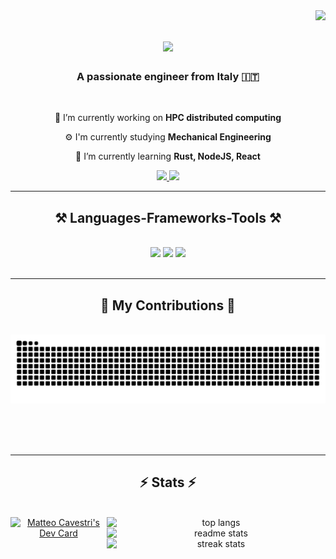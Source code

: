 <img align="right" src="https://visitor-badge.laobi.icu/badge?page_id=matteocavestri.matteocavestri" />

<h1 align="center">
    <img src="https://readme-typing-svg.herokuapp.com/?font=Righteous&size=35&center=true&vCenter=true&width=500&height=70&duration=4000&lines=Hi+There!+👋;+I'm+Matteo+Cavestri!;" />
</h1>

<h3 align="center">A passionate engineer from Italy 🇮🇹</h3>

<br/>

<div align="center">
 
 🔭 I’m currently working on **HPC distributed computing**

⚙️ I'm currently studying **Mechanical Engineering**

🌱 I’m currently learning **Rust, NodeJS, React**

 </div>
 
<div align="center"> 
  <a href="https://matteo.cavestri.net">
    <img src="https://img.shields.io/badge/website-000000?style=for-the-badge&logo=About.me&logoColor=white" />
  </a>
  <a href="https://www.linkedin.com/in/matteo-ludovico-cavestri-197083182/" target="_blank">
    <img src="https://img.shields.io/badge/LinkedIn-0077B5?style=for-the-badge&logo=linkedin&logoColor=white" target="_blank" />
  </a>
</div>

 <hr/>
 
<h2 align="center">⚒️ Languages-Frameworks-Tools ⚒️</h2>
<br/>
<div align="center">
    <img src="https://skillicons.dev/icons?i=c,cpp,rust,go,python,java,javascript,typescript,lua,arduino,bash,r,matlab" />
    <img src="https://skillicons.dev/icons?i=react,html,css,tailwind,nextjs,nodejs,octave,mysql,postgresql" />
    <img src="https://skillicons.dev/icons?i=neovim,github,git,linux,redhat,apple,windows,raspberrypi,prometheus,grafana,kubernetes,docker" /><br>
</div>

<br/>
<hr/>

<div align="center">
  <h2>🐍 My Contributions 🐍</h2>
  <br>
  <img alt="snake eating my contributions" src="https://raw.githubusercontent.com/matteocavestri/matteocavestri/output/github-contribution-grid-snake.svg" />
  
  <br/><br/><br/>
</div>

<hr/>

<h2 align="center">⚡ Stats ⚡</h2>
<br>
<div align="center" style="display: flex; justify-content: space-around; align-items: flex-start;">
  <div style="flex: 1;">
    <a href="https://app.daily.dev/matteocavestri">
      <img src="https://api.daily.dev/devcards/v2/cF0Wl0NCU2D9s51ToriOu.png?r=ht3&type=wide" width="652" alt="Matteo Cavestri's Dev Card"/>
    </a>
  </div>
  <div style="flex: 1; display: flex; flex-direction: column; justify-content: space-between;">
    <img src="https://github-readme-stats.vercel.app/api/top-langs/?username=matteocavestri&hide=HTML,css&langs_count=8&layout=compact&theme=catppuccin_mocha&border_radius=10" alt="top langs" width="350"/>
    <img src="https://github-readme-stats.vercel.app/api?username=matteocavestri&count_private=true&show_icons=true&theme=catppuccin_mocha&border_radius=10&show=reviews,discussions_started,discussions_answered,prs_merged,prs_merged_percentage" alt="readme stats" width="350"/>
    <img src="https://streak-stats.demolab.com/?user=matteocavestri&count_private=true&theme=catppuccin_mocha&border_radius=10" alt="streak stats" width="350"/>
  </div>
</div>
